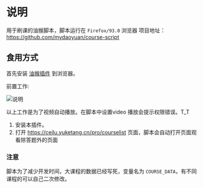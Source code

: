 # 说明

用于刷课的油猴脚本，脚本运行在 `Firefox/93.0` 浏览器
项目地址： https://github.com/mydaoyuan/course-script

## 食用方式

首先安装 [油猴插件](https://www.tampermonkey.net/#) 到浏览器。

前置工作:

![说明](http://cdn.2guliang.top/uPic/sszKrL.png)

以上工作是为了视频自动播放。在脚本中设置video 播放会提示权限错误。T_T

1. 安装本插件。
2. 打开 <https://cejlu.yuketang.cn/pro/courselist> 页面，脚本会自动打开页面观看除答题外的页面

### 注意

脚本为了减少开发时间，大课程的数据已经写死，变量名为 `COURSE_DATA`，有不同课程的可以自己二次修改。
